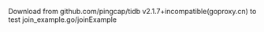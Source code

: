 
Download from github.com/pingcap/tidb v2.1.7+incompatible(goproxy.cn) to test join_example.go/joinExample
